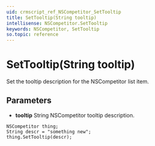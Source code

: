 ```yaml
---
uid: crmscript_ref_NSCompetitor_SetTooltip
title: SetTooltip(String tooltip)
intellisense: NSCompetitor.SetTooltip
keywords: NSCompetitor, SetTooltip
so.topic: reference
---
```


# SetTooltip(String tooltip)

Set the tooltip description for the NSCompetitor list item.

## Parameters

* **tooltip** String NSCompetitor tooltip description.

```crmscript
NSCompetitor thing;
String descr = "something new";
thing.SetTooltip(descr);
```

